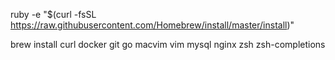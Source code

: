 ruby -e "$(curl -fsSL https://raw.githubusercontent.com/Homebrew/install/master/install)"

brew install curl docker git go macvim vim mysql nginx zsh zsh-completions
